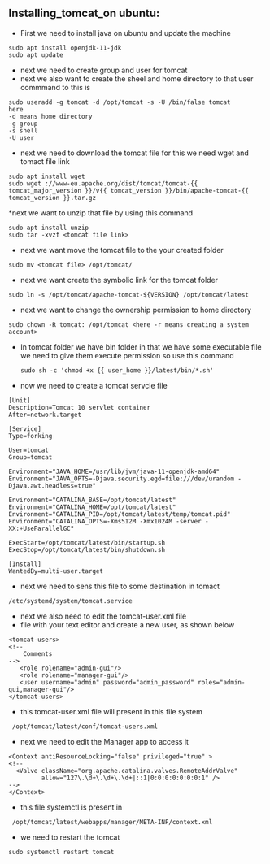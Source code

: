Installing_tomcat_on ubuntu:
----------------------------

* First we need to install java on ubuntu and update the machine
```
sudo apt install openjdk-11-jdk
sudo apt update
```
* next we need to create group and user for tomcat
* next we also want to create the sheel and home directory to that user commmand to this is 
```
sudo useradd -g tomcat -d /opt/tomcat -s -U /bin/false tomcat 
here
-d means home directory
-g group
-s shell
-U user
``` 
* next we need to download the tomcat file for this we need wget and tomact file link
```
sudo apt install wget 
sudo wget ://www-eu.apache.org/dist/tomcat/tomcat-{{ tomcat_major_version }}/v{{ tomcat_version }}/bin/apache-tomcat-{{ tomcat_version }}.tar.gz
```  
*next we want to unzip that file by using this command 
```
sudo apt install unzip 
sudo tar -xvzf <tomcat file link>
```
* next we want move the tomcat file to the your created folder
```
sudo mv <tomcat file> /opt/tomcat/
```
* next we want create the symbolic link for the tomcat folder
```
sudo ln -s /opt/tomcat/apache-tomcat-${VERSION} /opt/tomcat/latest
```
* next we want to change the ownership permission to home directory
```
sudo chown -R tomcat: /opt/tomcat <here -r means creating a system account>
```
* In tomcat folder we have bin folder in that we have some executable file we need to give them execute permission so use this command 
  ```
  sudo sh -c 'chmod +x {{ user_home }}/latest/bin/*.sh'
  ```
* now we need to create a tomcat servcie file
```
[Unit]
Description=Tomcat 10 servlet container
After=network.target

[Service]
Type=forking

User=tomcat
Group=tomcat

Environment="JAVA_HOME=/usr/lib/jvm/java-11-openjdk-amd64"
Environment="JAVA_OPTS=-Djava.security.egd=file:///dev/urandom -Djava.awt.headless=true"

Environment="CATALINA_BASE=/opt/tomcat/latest"
Environment="CATALINA_HOME=/opt/tomcat/latest"
Environment="CATALINA_PID=/opt/tomcat/latest/temp/tomcat.pid"
Environment="CATALINA_OPTS=-Xms512M -Xmx1024M -server -XX:+UseParallelGC"

ExecStart=/opt/tomcat/latest/bin/startup.sh
ExecStop=/opt/tomcat/latest/bin/shutdown.sh

[Install]
WantedBy=multi-user.target

```
* next we need to sens this file to some destination in tomact
```
/etc/systemd/system/tomcat.service
```
* next we also need to edit the tomcat-user.xml file
* file with your text editor and create a new user, as shown below
```
<tomcat-users>
<!--
    Comments
-->
   <role rolename="admin-gui"/>
   <role rolename="manager-gui"/>
   <user username="admin" password="admin_password" roles="admin-gui,manager-gui"/>
</tomcat-users>

```
* this tomcat-user.xml file will present in this file system
```
 /opt/tomcat/latest/conf/tomcat-users.xml
```
* next we need to edit the Manager app to access it 
```
<Context antiResourceLocking="false" privileged="true" >
<!--
  <Valve className="org.apache.catalina.valves.RemoteAddrValve"
         allow="127\.\d+\.\d+\.\d+|::1|0:0:0:0:0:0:0:1" />
-->
</Context>
```
* this file systemctl is present in 
```
 /opt/tomcat/latest/webapps/manager/META-INF/context.xml
```
* we need to restart the tomcat 
```
sudo systemctl restart tomcat
```